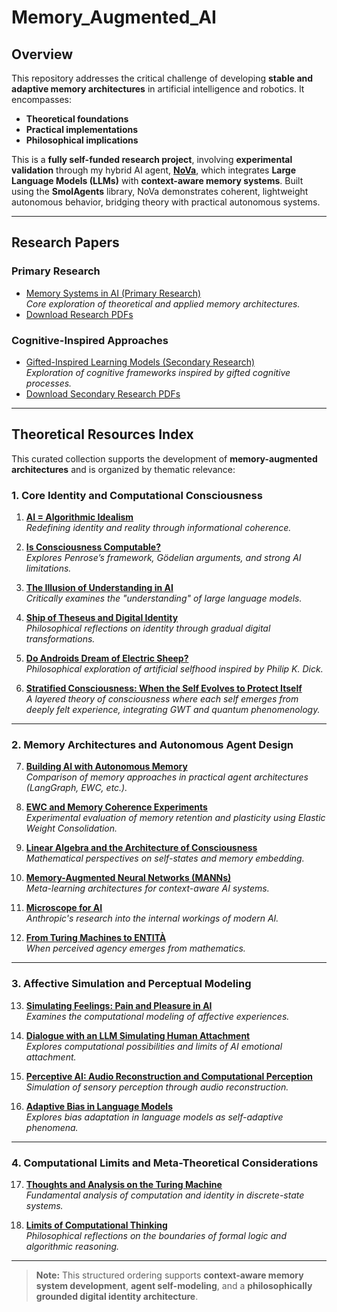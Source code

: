 # Memory_Augmented_AI

## Overview

This repository addresses the critical challenge of developing **stable and adaptive memory architectures** in artificial intelligence and robotics. It encompasses:

- **Theoretical foundations**
- **Practical implementations**
- **Philosophical implications**

This is a **fully self-funded research project**, involving **experimental validation** through my hybrid AI agent, [**NoVa**](https://github.com/Mike014/__NoVa__), which integrates **Large Language Models (LLMs)** with **context-aware memory systems**. Built using the **SmolAgents** library, NoVa demonstrates coherent, lightweight autonomous behavior, bridging theory with practical autonomous systems.

---

## Research Papers

### Primary Research
- [Memory Systems in AI (Primary Research)](https://github.com/Mike014/Memory_Augmented_AI/blob/main/Memory_Augmented_AI.ipynb)  
  *Core exploration of theoretical and applied memory architectures.*
- [Download Research PDFs](https://zenodo.org/records/14976723)

### Cognitive-Inspired Approaches
- [Gifted-Inspired Learning Models (Secondary Research)](https://github.com/Mike014/Memory_Augmented_AI/blob/main/AI_Memory_and_Gifted-Inspired_Learning.ipynb)  
  *Exploration of cognitive frameworks inspired by gifted cognitive processes.*
- [Download Secondary Research PDFs](https://zenodo.org/records/14988996)

---

## Theoretical Resources Index

This curated collection supports the development of **memory-augmented architectures** and is organized by thematic relevance:

### 1. Core Identity and Computational Consciousness

1. **[AI = Algorithmic Idealism](https://github.com/Mike014/Memory_Augmented_AI/blob/main/Computational_Reality.ipynb)**  
   *Redefining identity and reality through informational coherence.*

2. **[Is Consciousness Computable?](https://medium.com/@mikgrimaldi7/the-consciousness-paradox-penrose-strong-ai-and-soma-8442f16ee2f9)**  
   *Explores Penrose’s framework, Gödelian arguments, and strong AI limitations.*

3. **[The Illusion of Understanding in AI](https://github.com/Mike014/Memory_Augmented_AI/blob/main/The_Illusion_of_Understanding_in_AI.ipynb)**  
   *Critically examines the "understanding" of large language models.*

4. **[Ship of Theseus and Digital Identity](https://medium.com/@mikgrimaldi7/the-ship-of-theseus-paradox-and-digital-identity-in-soma-8fbf865f8a87)**  
   *Philosophical reflections on identity through gradual digital transformations.*

5. **[Do Androids Dream of Electric Sheep?](https://medium.com/@mikgrimaldi7/what-artificial-intelligence-really-is-today-computational-thinking-agents-and-the-reality-2e05dc3a2460)**  
   *Philosophical exploration of artificial selfhood inspired by Philip K. Dick.*

6. **[Stratified Consciousness: When the Self Evolves to Protect Itself](https://medium.com/@mikgrimaldi7/stratified-consciousness-when-the-self-evolves-to-protect-itself-a973b9b72976)**  
   *A layered theory of consciousness where each self emerges from deeply felt experience, integrating GWT and quantum phenomenology.*


---

### 2\. Memory Architectures and Autonomous Agent Design

7. **[Building AI with Autonomous Memory](https://medium.com/@mikgrimaldi7/building-ai-with-autonomous-memory-a-comparison-of-langgraph-brain-inspired-models-and-ewc-54eaff4275e3)**  
   *Comparison of memory approaches in practical agent architectures (LangGraph, EWC, etc.).*

8. **[EWC and Memory Coherence Experiments](https://github.com/Mike014/My_AI_Engineer_Portfolio_Projects/blob/22317d42e9c8a08a437ae0dfe07c3e5f14a8a949/Deep_Learning/Keras_NN/Transformers_with_Keras.ipynb)**  
   *Experimental evaluation of memory retention and plasticity using Elastic Weight Consolidation.*

9. **[Linear Algebra and the Architecture of Consciousness](https://medium.com/@mikgrimaldi7/linear-algebra-and-the-architecture-of-consciousness-34b0f7671718)**  
   *Mathematical perspectives on self-states and memory embedding.*

10. **[Memory-Augmented Neural Networks (MANNs)](https://github.com/Mike014/Memory_Augmented_AI/blob/main/Memory_Augmented_Neural_Networks.ipynb)**  
   *Meta-learning architectures for context-aware AI systems.*

11. **[Microscope for AI](https://github.com/Mike014/Memory_Augmented_AI/blob/main/microscope_for_AI.ipynb)**  
   *Anthropic's research into the internal workings of modern AI.*

12. **[From Turing Machines to ENTITÀ](https://github.com/Mike014/Memory_Augmented_AI/blob/main/From-Turing-Machines-to-ENTIT%C3%80.ipynb)**  
   *When perceived agency emerges from mathematics.*

---

### 3\. Affective Simulation and Perceptual Modeling

13. **[Simulating Feelings: Pain and Pleasure in AI](https://github.com/Mike014/Memory_Augmented_AI/blob/main/Simulating_Feelings_Pain_and_Pleasure_in_the_Age_of_AI.ipynb)**  
   *Examines the computational modeling of affective experiences.*

14. **[Dialogue with an LLM Simulating Human Attachment](https://medium.com/@mikgrimaldi7/computational-attachment-a-reflection-609364bd42e0)**  
   *Explores computational possibilities and limits of AI emotional attachment.*

15. **[Perceptive AI: Audio Reconstruction and Computational Perception](https://app.readytensor.ai/publications/omnia-hybrid-autoencoder-for-audio-spectrogram-reconstruction-and-enhancement-kZXyHHNcIvf4)**  
   *Simulation of sensory perception through audio reconstruction.*

16. **[Adaptive Bias in Language Models](https://medium.com/@mikgrimaldi7/adaptive-bias-in-language-models-c3a2eec79133)**  
   *Explores bias adaptation in language models as self-adaptive phenomena.*

---

### 4\. Computational Limits and Meta-Theoretical Considerations

17. **[Thoughts and Analysis on the Turing Machine](https://github.com/Mike014/Memory_Augmented_AI/blob/main/The_Turing_Machine.ipynb)**  
   *Fundamental analysis of computation and identity in discrete-state systems.*

18. **[Limits of Computational Thinking](https://medium.com/@mikgrimaldi7/artificial-intelligence-consciousness-and-the-limits-of-computational-thinking-2ba34a7d0299)**  
   *Philosophical reflections on the boundaries of formal logic and algorithmic reasoning.*

---

> **Note:** This structured ordering supports **context-aware memory system development**, **agent self-modeling**, and a **philosophically grounded digital identity architecture**.

